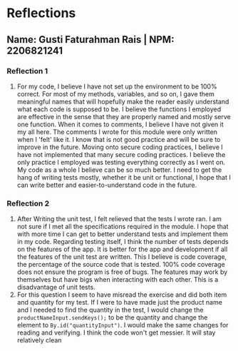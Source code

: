 # Reflections
## Name: Gusti Faturahman Rais | NPM: 2206821241

### Reflection 1
1. For my code, I believe I have not set up the environment to be 100% correct. For most of my methods, variables, and so on, I gave them meaningful names that will hopefully make the reader easily understand what each code is supposed to be. I believe the functions I employed are effective in the sense that they are properly named and mostly serve one function. When it comes to comments, I believe I have not given it my all here. The comments I wrote for this module were only written when I 'felt' like it. I know that is not good practice and will be sure to improve in the future. Moving onto secure coding practices, I believe I have not implemented that many secure coding practices. I believe the only practice I employed was testing everything correctly as I went on. My code as a whole I believe can be so much better. I need to get the hang of writing tests mostly, whether it be unit or functional, I hope that I can write better and easier-to-understand code in the future.

### Reflection 2
1. After Writing the unit test, I felt relieved that the tests I wrote ran. I am not sure if I met all the specifications required in the module. I hope that with more time I can get to better understand tests and implement them in my code. Regarding testing itself, I think the number of tests depends on the features of the app. It is better for the app and development if all the features of the unit test are written. This I believe is code coverage, the percentage of the source code that is tested. 100% code coverage does not ensure the program is free of bugs. The features may work by themselves but have bigs when interacting with each other. This is a disadvantage of unit tests.
2. For this question I seem to have misread the exercise and did both item and quantity for my test. If I were to have made just the product name and I needed to find the quantity in the test, I would change the `productNameInput.sendKeys();` to be the quantity and change the element to `By.id("quantityInput")`. I would make the same changes for reading and verifying. I think the code won't get messier. It will stay relatively clean
